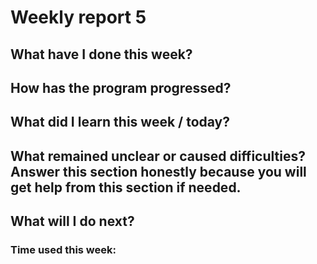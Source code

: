 # Weekly report 5

## What have I done this week?


## How has the program progressed?



## What did I learn this week / today?


## What remained unclear or caused difficulties? Answer this section honestly because you will get help from this section if needed.


## What will I do next?



### Time used this week: 
